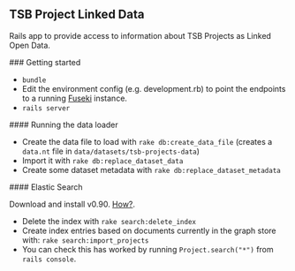 ## TSB Project Linked Data

Rails app to provide access to information about TSB Projects as Linked Open Data.

### Getting started

* `bundle`
* Edit the environment config (e.g. development.rb) to point the endpoints to a running [Fuseki](https://jena.apache.org/documentation/serving_data/) instance.
* `rails server`

#### Running the data loader

* Create the data file to load with `rake db:create_data_file` (creates a `data.nt` file in `data/datasets/tsb-projects-data`)
* Import it with `rake db:replace_dataset_data`
* Create some dataset metadata with `rake db:replace_dataset_metadata`

#### Elastic Search

Download and install v0.90. [How?](http://www.elasticsearch.org/guide/reference/setup/).

* Delete the index with `rake search:delete_index`
* Create index entries based on documents currently in the graph store with: `rake search:import_projects`
* You can check this has worked by running `Project.search("*")` from `rails console`.